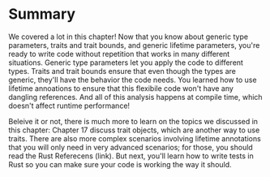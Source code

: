 # Summary

We covered a lot in this chapter! Now that you know about generic type parameters, traits and trait bounds,
and generic lifetime parameters, you're ready to write code without repetition that works in many
different situations. Generic type parameters let you apply the code to different types. Traits
and trait bounds ensure that even though the types are generic, they'll have the behavior the code
needs. You learned how to use lifetime annoations to ensure that this flexibile code won't have any
dangling references. And all of this analysis happens at compile time, which doesn't affect runtime
performance!

Beleive it or not, there is much more to learn on the topics we discussed in this chapter: Chapter 17
discuss trait objects, which are another way to use traits. There are also more complex scenarios
involving lifetime annotations that you will only need in very advanced scenarios; for those, you
should read the Rust Referecens (link). But next, you'll learn how to write tests in Rust so you can make
sure your code is working the way it should.
